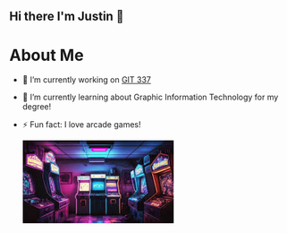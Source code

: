 ## Hi there I'm Justin 👋

<h1>About Me</h1>

- 🔭 I’m currently working on [GIT 337](<https://poly.engineering.asu.edu/>)

- 🌱 I’m currently learning about Graphic Information Technology for my degree!

- ⚡ Fun fact: I love arcade games!


   ![arcade](<download.jpg>)
